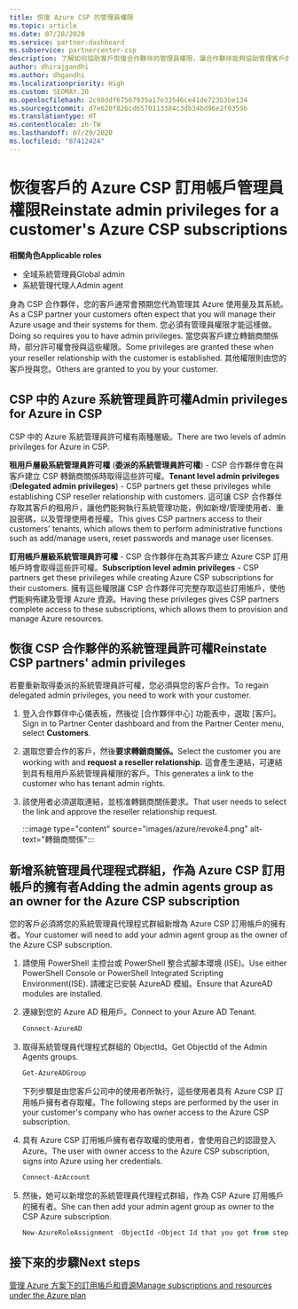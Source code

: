 ```yaml
---
title: 恢復 Azure CSP 的管理員權限
ms.topic: article
ms.date: 07/28/2020
ms.service: partner-dashboard
ms.subservice: partnercenter-csp
description: 了解如何協助客戶恢復合作夥伴的管理員權限，讓合作夥伴能夠協助管理客戶的 Azure CSP 訂用帳戶。
author: dhirajgandhi
ms.author: dhgandhi
ms.localizationpriority: High
ms.custom: SEOMAY.20
ms.openlocfilehash: 2c98ddf67567935a17e33546ce41de723b3be134
ms.sourcegitcommit: d7e620f826cd6570113384c3db34bd96e2f0359b
ms.translationtype: HT
ms.contentlocale: zh-TW
ms.lasthandoff: 07/29/2020
ms.locfileid: "87412424"
---
```

# <a name="reinstate-admin-privileges-for-a-customers-azure-csp-subscriptions"></a><span data-ttu-id="646df-103">恢復客戶的 Azure CSP 訂用帳戶管理員權限</span><span class="sxs-lookup"><span data-stu-id="646df-103">Reinstate admin privileges for a customer's Azure CSP subscriptions</span></span>  

<span data-ttu-id="646df-104">**相關角色**</span><span class="sxs-lookup"><span data-stu-id="646df-104">**Applicable roles**</span></span>

- <span data-ttu-id="646df-105">全域系統管理員</span><span class="sxs-lookup"><span data-stu-id="646df-105">Global admin</span></span>
- <span data-ttu-id="646df-106">系統管理代理人</span><span class="sxs-lookup"><span data-stu-id="646df-106">Admin agent</span></span>

<span data-ttu-id="646df-107">身為 CSP 合作夥伴，您的客戶通常會預期您代為管理其 Azure 使用量及其系統。</span><span class="sxs-lookup"><span data-stu-id="646df-107">As a CSP partner your customers often expect that you will manage their Azure usage and their systems for them.</span></span> <span data-ttu-id="646df-108">您必須有管理員權限才能這樣做。</span><span class="sxs-lookup"><span data-stu-id="646df-108">Doing so requires you to have admin privileges.</span></span> <span data-ttu-id="646df-109">當您與客戶建立轉銷商關係時，部分許可權會授與這些權限。</span><span class="sxs-lookup"><span data-stu-id="646df-109">Some privileges are granted these when your reseller relationship with the customer is established.</span></span> <span data-ttu-id="646df-110">其他權限則由您的客戶授與您。</span><span class="sxs-lookup"><span data-stu-id="646df-110">Others are granted to you by your customer.</span></span>

## <a name="admin-privileges-for-azure-in-csp"></a><span data-ttu-id="646df-111">CSP 中的 Azure 系統管理員許可權</span><span class="sxs-lookup"><span data-stu-id="646df-111">Admin privileges for Azure in CSP</span></span>

<span data-ttu-id="646df-112">CSP 中的 Azure 系統管理員許可權有兩種層級。</span><span class="sxs-lookup"><span data-stu-id="646df-112">There are two levels of admin privileges for Azure in CSP.</span></span>

<span data-ttu-id="646df-113">**租用戶層級系統管理員許可權** (**委派的系統管理員許可權**) - CSP 合作夥伴會在與客戶建立 CSP 轉銷商關係時取得這些許可權。</span><span class="sxs-lookup"><span data-stu-id="646df-113">**Tenant level admin privileges** (**Delegated admin privileges**) -  CSP partners get these privileges while establishing CSP reseller relationship with customers.</span></span> <span data-ttu-id="646df-114">這可讓 CSP 合作夥伴存取其客戶的租用戶，讓他們能夠執行系統管理功能，例如新增/管理使用者、重設密碼，以及管理使用者授權。</span><span class="sxs-lookup"><span data-stu-id="646df-114">This gives CSP partners access to their customers' tenants, which allows them to perform administrative functions such as add/manage users, reset passwords and manage user licenses.</span></span>

<span data-ttu-id="646df-115">**訂用帳戶層級系統管理員許可權** - CSP 合作夥伴在為其客戶建立 Azure CSP 訂用帳戶時會取得這些許可權。</span><span class="sxs-lookup"><span data-stu-id="646df-115">**Subscription level admin privileges** - CSP partners get these privileges while creating Azure CSP subscriptions for their customers.</span></span> <span data-ttu-id="646df-116">擁有這些權限讓 CSP 合作夥伴可完整存取這些訂用帳戶，使他們能夠佈建及管理 Azure 資源。</span><span class="sxs-lookup"><span data-stu-id="646df-116">Having these privileges gives CSP partners complete access to these subscriptions, which allows them to provision and manage Azure resources.</span></span>

## <a name="reinstate-csp-partners-admin-privileges"></a><span data-ttu-id="646df-117">恢復 CSP 合作夥伴的系統管理員許可權</span><span class="sxs-lookup"><span data-stu-id="646df-117">Reinstate CSP partners' admin privileges</span></span>

<span data-ttu-id="646df-118">若要重新取得委派的系統管理員許可權，您必須與您的客戶合作。</span><span class="sxs-lookup"><span data-stu-id="646df-118">To regain delegated admin privileges, you need to work with your customer.</span></span>

1. <span data-ttu-id="646df-119">登入合作夥伴中心儀表板，然後從 [合作夥伴中心] 功能表中，選取 [客戶]。</span><span class="sxs-lookup"><span data-stu-id="646df-119">Sign in to Partner Center dashboard and from the Partner Center menu, select **Customers**.</span></span>

2. <span data-ttu-id="646df-120">選取您要合作的客戶，然後**要求轉銷商關係。**</span><span class="sxs-lookup"><span data-stu-id="646df-120">Select the customer you are working with and **request a reseller relationship.**</span></span> <span data-ttu-id="646df-121">這會產生連結，可連結到具有租用戶系統管理員權限的客戶。</span><span class="sxs-lookup"><span data-stu-id="646df-121">This generates a link to the customer who has tenant admin rights.</span></span>

3. <span data-ttu-id="646df-122">該使用者必須選取連結，並核准轉銷商關係要求。</span><span class="sxs-lookup"><span data-stu-id="646df-122">That user needs to select the link and approve the reseller relationship request.</span></span>

   :::image type="content" source="images/azure/revoke4.png" alt-text="轉銷商關係":::

## <a name="adding-the-admin-agents-group-as-an-owner-for-the-azure-csp-subscription"></a><span data-ttu-id="646df-124">新增系統管理員代理程式群組，作為 Azure CSP 訂用帳戶的擁有者</span><span class="sxs-lookup"><span data-stu-id="646df-124">Adding the admin agents group as an owner for the Azure CSP subscription</span></span>

<span data-ttu-id="646df-125">您的客戶必須將您的系統管理員代理程式群組新增為 Azure CSP 訂用帳戶的擁有者。</span><span class="sxs-lookup"><span data-stu-id="646df-125">Your customer will need to add your admin agent group as the owner of the Azure CSP subscription.</span></span>

1. <span data-ttu-id="646df-126">請使用 PowerShell 主控台或 PowerShell 整合式腳本環境 (ISE)。</span><span class="sxs-lookup"><span data-stu-id="646df-126">Use either PowerShell Console or PowerShell Integrated Scripting Environment(ISE).</span></span> <span data-ttu-id="646df-127">請確定已安裝 AzureAD 模組。</span><span class="sxs-lookup"><span data-stu-id="646df-127">Ensure that AzureAD modules are installed.</span></span>

2. <span data-ttu-id="646df-128">連線到您的 Azure AD 租用戶。</span><span class="sxs-lookup"><span data-stu-id="646df-128">Connect to your Azure AD Tenant.</span></span>

   ```powershell
   Connect-AzureAD
   ```

3. <span data-ttu-id="646df-129">取得系統管理員代理程式群組的 ObjectId。</span><span class="sxs-lookup"><span data-stu-id="646df-129">Get ObjectId of the Admin Agents groups.</span></span>

   ```powershell
   Get-AzureADGroup
   ```
   <span data-ttu-id="646df-130">下列步驟是由您客戶公司中的使用者所執行，這些使用者具有 Azure CSP 訂用帳戶擁有者存取權。</span><span class="sxs-lookup"><span data-stu-id="646df-130">The following steps are performed by the user in your customer's company who has owner access to the Azure CSP subscription.</span></span>

4. <span data-ttu-id="646df-131">具有 Azure CSP 訂用帳戶擁有者存取權的使用者，會使用自己的認證登入 Azure。</span><span class="sxs-lookup"><span data-stu-id="646df-131">The user with owner access to the Azure CSP subscription, signs into Azure using her credentials.</span></span>

   ```powershell
   Connect-AzAccount
   ```

5. <span data-ttu-id="646df-132">然後，她可以新增您的系統管理員代理程式群組，作為 CSP Azure 訂用帳戶的擁有者。</span><span class="sxs-lookup"><span data-stu-id="646df-132">She can then add your admin agent group as owner to the CSP Azure subscription.</span></span>

    ```powershell
    New-AzureRoleAssignment -ObjectId <Object Id that you got from step 3> -RoleDefinitionName Owner -Scope "/subscriptions/<SubscriptionId of CSP subscription>"
    ```

## <a name="next-steps"></a><span data-ttu-id="646df-133">接下來的步驟</span><span class="sxs-lookup"><span data-stu-id="646df-133">Next steps</span></span>

[<span data-ttu-id="646df-134">管理 Azure 方案下的訂用帳戶和資源</span><span class="sxs-lookup"><span data-stu-id="646df-134">Manage subscriptions and resources under the Azure plan</span></span>](azure-plan-manage.md)
